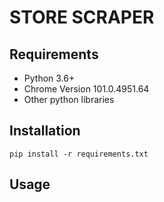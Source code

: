 # STORE SCRAPER

## Requirements
- Python 3.6+
- Chrome Version 101.0.4951.64
- Other python libraries

## Installation
```
pip install -r requirements.txt
```

## Usage


